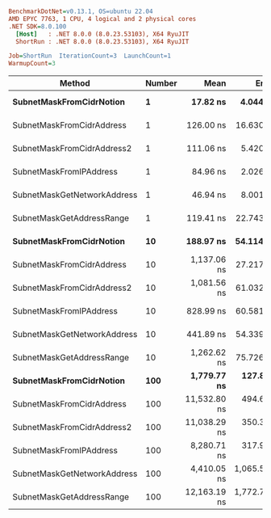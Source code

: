 ``` ini

BenchmarkDotNet=v0.13.1, OS=ubuntu 22.04
AMD EPYC 7763, 1 CPU, 4 logical and 2 physical cores
.NET SDK=8.0.100
  [Host]   : .NET 8.0.0 (8.0.23.53103), X64 RyuJIT
  ShortRun : .NET 8.0.0 (8.0.23.53103), X64 RyuJIT

Job=ShortRun  IterationCount=3  LaunchCount=1  
WarmupCount=3  

```
|                      Method | Number |         Mean |        Error |    StdDev |          Min |          Max |  Gen 0 | Allocated |
|---------------------------- |------- |-------------:|-------------:|----------:|-------------:|-------------:|-------:|----------:|
|    **SubnetMaskFromCidrNotion** |      **1** |     **17.82 ns** |     **4.044 ns** |  **0.222 ns** |     **17.66 ns** |     **18.08 ns** | **0.0007** |      **56 B** |
|   SubnetMaskFromCidrAddress |      1 |    126.00 ns |    16.630 ns |  0.912 ns |    125.28 ns |    127.02 ns | 0.0012 |     112 B |
|  SubnetMaskFromCidrAddress2 |      1 |    111.06 ns |     5.420 ns |  0.297 ns |    110.83 ns |    111.40 ns | 0.0013 |     112 B |
|     SubnetMaskFromIPAddress |      1 |     84.96 ns |     2.026 ns |  0.111 ns |     84.87 ns |     85.08 ns | 0.0006 |      56 B |
| SubnetMaskGetNetworkAddress |      1 |     46.94 ns |     8.001 ns |  0.439 ns |     46.66 ns |     47.44 ns | 0.0007 |      56 B |
|   SubnetMaskGetAddressRange |      1 |    119.41 ns |    22.743 ns |  1.247 ns |    118.61 ns |    120.84 ns | 0.0019 |     168 B |
|    **SubnetMaskFromCidrNotion** |     **10** |    **188.97 ns** |    **54.114 ns** |  **2.966 ns** |    **185.61 ns** |    **191.21 ns** | **0.0067** |     **560 B** |
|   SubnetMaskFromCidrAddress |     10 |  1,137.06 ns |    27.217 ns |  1.492 ns |  1,135.33 ns |  1,137.93 ns | 0.0134 |   1,120 B |
|  SubnetMaskFromCidrAddress2 |     10 |  1,081.56 ns |    61.032 ns |  3.345 ns |  1,077.98 ns |  1,084.60 ns | 0.0134 |   1,120 B |
|     SubnetMaskFromIPAddress |     10 |    828.99 ns |    60.581 ns |  3.321 ns |    826.93 ns |    832.82 ns | 0.0067 |     560 B |
| SubnetMaskGetNetworkAddress |     10 |    441.89 ns |    54.339 ns |  2.979 ns |    438.75 ns |    444.68 ns | 0.0067 |     560 B |
|   SubnetMaskGetAddressRange |     10 |  1,262.62 ns |    75.726 ns |  4.151 ns |  1,258.70 ns |  1,266.97 ns | 0.0191 |   1,680 B |
|    **SubnetMaskFromCidrNotion** |    **100** |  **1,779.77 ns** |   **127.811 ns** |  **7.006 ns** |  **1,773.51 ns** |  **1,787.33 ns** | **0.0668** |   **5,600 B** |
|   SubnetMaskFromCidrAddress |    100 | 11,532.80 ns |   494.646 ns | 27.113 ns | 11,511.83 ns | 11,563.42 ns | 0.1221 |  11,200 B |
|  SubnetMaskFromCidrAddress2 |    100 | 11,038.29 ns |   350.311 ns | 19.202 ns | 11,017.62 ns | 11,055.57 ns | 0.1221 |  11,200 B |
|     SubnetMaskFromIPAddress |    100 |  8,280.71 ns |   317.985 ns | 17.430 ns |  8,270.18 ns |  8,300.83 ns | 0.0610 |   5,600 B |
| SubnetMaskGetNetworkAddress |    100 |  4,410.05 ns | 1,065.581 ns | 58.408 ns |  4,345.26 ns |  4,458.65 ns | 0.0610 |   5,600 B |
|   SubnetMaskGetAddressRange |    100 | 12,163.19 ns | 1,772.790 ns | 97.173 ns | 12,052.72 ns | 12,235.45 ns | 0.1984 |  16,800 B |
